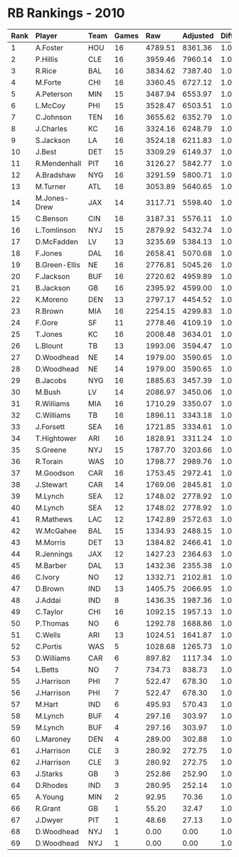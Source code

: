 # RB Rankings - 2010

| Rank | Player        | Team | Games | Raw     | Adjusted | Difficulty | Avg/Game | Typical | Consistency | Trend    |
| :----| :-------------| :----| :-----| :-------| :--------| :----------| :--------| :-------| :-----------| :--------|
| 1    | A.Foster      | HOU  | 16    | 4789.51 | 8361.36  | 1.000      | 522.58   | 536.80  | 8/2/6       | +105.1%  |
| 2    | P.Hillis      | CLE  | 16    | 3959.46 | 7960.14  | 1.000      | 497.51   | 535.38  | 9/1/6       | +115.3%  |
| 3    | R.Rice        | BAL  | 16    | 3834.62 | 7387.40  | 1.000      | 461.71   | 460.15  | 8/2/6       | +103.6%  |
| 4    | M.Forte       | CHI  | 16    | 3360.45 | 6727.12  | 1.000      | 420.44   | 428.49  | 9/0/7       | +102.7%  |
| 5    | A.Peterson    | MIN  | 15    | 3487.94 | 6553.97  | 1.000      | 436.93   | 408.57  | 5/3/7       | +106.6%  |
| 6    | L.McCoy       | PHI  | 15    | 3528.47 | 6503.51  | 1.000      | 433.57   | 432.61  | 7/1/7       | +89.0%   |
| 7    | C.Johnson     | TEN  | 16    | 3655.62 | 6352.79  | 1.000      | 397.05   | 396.27  | 6/2/8       | +89.6%   |
| 8    | J.Charles     | KC   | 16    | 3324.16 | 6248.79  | 1.000      | 390.55   | 380.83  | 5/4/7       | +47.8%   |
| 9    | S.Jackson     | LA   | 16    | 3524.18 | 6211.83  | 1.000      | 388.24   | 379.86  | 8/1/7       | +68.2%   |
| 10   | J.Best        | DET  | 15    | 3309.29 | 6149.37  | 1.000      | 409.96   | 262.17  | 5/0/10      | +203.1%  |
| 11   | R.Mendenhall  | PIT  | 16    | 3126.27 | 5842.77  | 1.000      | 365.17   | 374.79  | 8/2/6       | +65.2%   |
| 12   | A.Bradshaw    | NYG  | 16    | 3291.59 | 5800.71  | 1.000      | 362.54   | 366.31  | 7/2/7       | +88.8%   |
| 13   | M.Turner      | ATL  | 16    | 3053.89 | 5640.65  | 1.000      | 352.54   | 370.96  | 9/1/6       | +104.0%  |
| 14   | M.Jones-Drew  | JAX  | 14    | 3117.71 | 5598.40  | 1.000      | 399.89   | 381.44  | 6/1/7       | +106.9%  |
| 15   | C.Benson      | CIN  | 16    | 3187.31 | 5576.11  | 1.000      | 348.51   | 364.08  | 10/0/6      | +84.5%   |
| 16   | L.Tomlinson   | NYJ  | 15    | 2879.92 | 5432.74  | 1.000      | 362.18   | 380.48  | 7/2/6       | +50.3%   |
| 17   | D.McFadden    | LV   | 13    | 3235.69 | 5384.13  | 1.000      | 414.16   | 428.54  | 7/2/4       | +64.9%   |
| 18   | F.Jones       | DAL  | 16    | 2658.41 | 5070.68  | 1.000      | 316.92   | 338.49  | 9/2/5       | +111.9%  |
| 19   | B.Green-Ellis | NE   | 16    | 2776.81 | 5045.26  | 1.000      | 315.33   | 292.73  | 5/2/9       | +115.1%  |
| 20   | F.Jackson     | BUF  | 16    | 2720.62 | 4959.89  | 1.000      | 309.99   | 304.59  | 9/1/6       | +199.5%  |
| 21   | B.Jackson     | GB   | 16    | 2395.92 | 4599.00  | 1.000      | 287.44   | 313.93  | 10/2/4      | +72.5%   |
| 22   | K.Moreno      | DEN  | 13    | 2797.17 | 4454.52  | 1.000      | 342.66   | 323.64  | 5/0/8       | +161.9%  |
| 23   | R.Brown       | MIA  | 16    | 2254.15 | 4299.83  | 1.000      | 268.74   | 283.64  | 9/3/4       | +64.3%   |
| 24   | F.Gore        | SF   | 11    | 2778.46 | 4109.19  | 1.000      | 373.56   | 367.50  | 5/0/6       | INACTIVE |
| 25   | T.Jones       | KC   | 16    | 2008.48 | 3634.01  | 1.000      | 227.13   | 249.68  | 8/0/8       | +230.3%  |
| 26   | L.Blount      | TB   | 13    | 1993.06 | 3594.47  | 1.000      | 276.50   | 270.20  | 5/2/6       | +115.8%  |
| 27   | D.Woodhead    | NE   | 14    | 1979.00 | 3590.65  | 1.000      | 256.47   | 245.78  | 8/0/7       | +139.4%  |
| 28   | D.Woodhead    | NE   | 14    | 1979.00 | 3590.65  | 1.000      | 256.47   | 245.78  | 8/0/7       | +139.4%  |
| 29   | B.Jacobs      | NYG  | 16    | 1885.63 | 3457.39  | 1.000      | 216.09   | 198.69  | 7/0/9       | +145.0%  |
| 30   | M.Bush        | LV   | 14    | 2086.97 | 3450.06  | 1.000      | 246.43   | 200.36  | 7/1/6       | +330.3%  |
| 31   | R.Williams    | MIA  | 16    | 1710.29 | 3350.07  | 1.000      | 209.38   | 232.18  | 8/2/6       | +125.4%  |
| 32   | C.Williams    | TB   | 16    | 1896.11 | 3343.18  | 1.000      | 208.95   | 218.73  | 8/1/7       | +134.9%  |
| 33   | J.Forsett     | SEA  | 16    | 1721.85 | 3334.61  | 1.000      | 208.41   | 193.03  | 8/0/8       | +219.9%  |
| 34   | T.Hightower   | ARI  | 16    | 1828.91 | 3311.24  | 1.000      | 206.95   | 203.77  | 9/0/7       | +173.9%  |
| 35   | S.Greene      | NYJ  | 15    | 1787.70 | 3203.66  | 1.000      | 213.58   | 213.54  | 9/1/5       | +86.1%   |
| 36   | R.Torain      | WAS  | 10    | 1798.77 | 2989.76  | 1.000      | 298.98   | 297.70  | 5/0/5       | +91.5%   |
| 37   | M.Goodson     | CAR  | 16    | 1753.45 | 2972.41  | 1.000      | 185.78   | 181.87  | 10/0/6      | +302.7%  |
| 38   | J.Stewart     | CAR  | 14    | 1769.06 | 2845.81  | 1.000      | 203.27   | 206.47  | 7/1/6       | +161.5%  |
| 39   | M.Lynch       | SEA  | 12    | 1748.02 | 2778.92  | 1.000      | 231.58   | 201.66  | 7/0/9       | +155.1%  |
| 40   | M.Lynch       | SEA  | 12    | 1748.02 | 2778.92  | 1.000      | 231.58   | 201.66  | 7/0/9       | +155.1%  |
| 41   | R.Mathews     | LAC  | 12    | 1742.89 | 2572.63  | 1.000      | 214.39   | 222.30  | 6/2/4       | +110.7%  |
| 42   | W.McGahee     | BAL  | 15    | 1334.93 | 2488.15  | 1.000      | 165.88   | 153.68  | 10/0/5      | +246.3%  |
| 43   | M.Morris      | DET  | 13    | 1384.82 | 2466.41  | 1.000      | 189.72   | 162.28  | 5/0/8       | +454.2%  |
| 44   | R.Jennings    | JAX  | 12    | 1427.23 | 2364.63  | 1.000      | 197.05   | 180.18  | 5/0/7       | +233.8%  |
| 45   | M.Barber      | DAL  | 13    | 1432.36 | 2355.38  | 1.000      | 181.18   | 145.28  | 5/0/8       | +233.1%  |
| 46   | C.Ivory       | NO   | 12    | 1332.71 | 2102.81  | 1.000      | 175.23   | 174.46  | 7/1/4       | +185.3%  |
| 47   | D.Brown       | IND  | 13    | 1405.75 | 2066.95  | 1.000      | 159.00   | 164.47  | 7/0/6       | +357.5%  |
| 48   | J.Addai       | IND  | 8     | 1436.35 | 1987.36  | 1.000      | 248.42   | 263.72  | 4/0/4       | +94.1%   |
| 49   | C.Taylor      | CHI  | 16    | 1092.15 | 1957.13  | 1.000      | 122.32   | 122.90  | 9/1/6       | +246.8%  |
| 50   | P.Thomas      | NO   | 6     | 1292.78 | 1688.86  | 1.000      | 281.48   | 275.46  | 3/0/3       | +149.4%  |
| 51   | C.Wells       | ARI  | 13    | 1024.51 | 1641.87  | 1.000      | 126.30   | 110.54  | 7/0/6       | +239.5%  |
| 52   | C.Portis      | WAS  | 5     | 1028.68 | 1265.73  | 1.000      | 253.15   | 149.44  | 2/1/2       | INACTIVE |
| 53   | D.Williams    | CAR  | 6     | 897.82  | 1117.34  | 1.000      | 186.22   | 200.25  | 4/0/2       | INACTIVE |
| 54   | L.Betts       | NO   | 7     | 734.73  | 838.73   | 1.000      | 119.82   | 120.07  | 3/0/4       | INACTIVE |
| 55   | J.Harrison    | PHI  | 7     | 522.47  | 678.30   | 1.000      | 96.90    | 79.63   | 6/0/4       | +655.8%  |
| 56   | J.Harrison    | PHI  | 7     | 522.47  | 678.30   | 1.000      | 96.90    | 79.63   | 6/0/4       | +655.8%  |
| 57   | M.Hart        | IND  | 6     | 495.93  | 570.43   | 1.000      | 95.07    | 96.68   | 4/0/2       | INACTIVE |
| 58   | M.Lynch       | BUF  | 4     | 297.16  | 303.97   | 1.000      | 75.99    | 201.66  | 7/0/9       | +155.1%  |
| 59   | M.Lynch       | BUF  | 4     | 297.16  | 303.97   | 1.000      | 75.99    | 201.66  | 7/0/9       | +155.1%  |
| 60   | L.Maroney     | DEN  | 4     | 289.00  | 302.88   | 1.000      | 75.72    | 80.98   | 2/0/2       | INACTIVE |
| 61   | J.Harrison    | CLE  | 3     | 280.92  | 272.75   | 1.000      | 90.92    | 79.63   | 6/0/4       | +655.8%  |
| 62   | J.Harrison    | CLE  | 3     | 280.92  | 272.75   | 1.000      | 90.92    | 79.63   | 6/0/4       | +655.8%  |
| 63   | J.Starks      | GB   | 3     | 252.86  | 252.90   | 1.000      | 84.30    | 84.30   | 1/1/1       | N/A      |
| 64   | D.Rhodes      | IND  | 3     | 280.95  | 252.14   | 1.000      | 84.05    | 84.05   | 2/0/1       | N/A      |
| 65   | A.Young       | MIN  | 2     | 92.95   | 70.36    | 1.000      | 35.18    | 35.18   | 1/0/1       | INACTIVE |
| 66   | R.Grant       | GB   | 1     | 55.20   | 32.47    | 1.000      | 32.47    | 32.47   | 0/1/0       | INACTIVE |
| 67   | J.Dwyer       | PIT  | 1     | 48.66   | 27.13    | 1.000      | 27.13    | 27.13   | 0/1/0       | N/A      |
| 68   | D.Woodhead    | NYJ  | 1     | 0.00    | 0.00     | 1.000      | 0.00     | 245.78  | 8/0/7       | +139.4%  |
| 69   | D.Woodhead    | NYJ  | 1     | 0.00    | 0.00     | 1.000      | 0.00     | 245.78  | 8/0/7       | +139.4%  |

